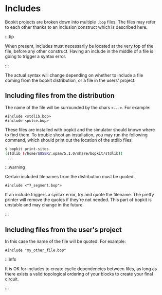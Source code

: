 # Includes

Bopkit projects are broken down into multiple `.bop` files. The files may refer
to each other thanks to an inclusion construct which is described here.

:::tip

When present, includes must necessarily be located at the very top of the file,
before any other construct. Having an include in the middle of a file is going
to trigger a syntax error.

:::

The actual syntax will change depending on whether to include a file coming from
the bopkit distribution, or a file in the users' project.

## Including files from the distribution

The name of the file will be surrounded by the chars `<...>`. For example:

```bopkit
#include <stdlib.bop>
#include <pulse.bop>
```

These files are installed with bopkit and the simulator should known where to
find them. To trouble shoot an installation, you may run the following command,
which should print out the location of the stdlib files:

<!-- $MDX skip -->
```sh
$ bopkit print-sites
(stdlib (/home/$USER/.opam/5.1.0/share/bopkit/stdlib))
 ...
```

:::warning

Certain included filenames from the distribution must be quoted.

```bopkit
#include <"7_segment.bop">
```

If an include triggers a syntax error, try and quote the filename. The pretty
printer will remove the quotes if they're not needed. This part of bopkit is
unstable and may change in the future.

:::

## Including files from the user's project

In this case the name of the file will be quoted. For example:

```bopkit
#include "my_other_file.bop"
```

:::info

It is OK for includes to create cyclic dependencies between files, as long as there exists a valid topological ordering of your blocks to create your final circuit.

:::
